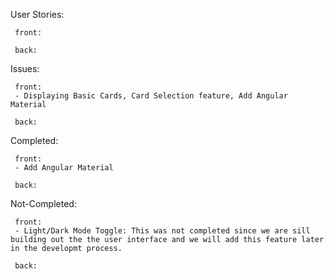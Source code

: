 User Stories:

     front:
  
     back:
  
Issues:

     front:
     - Displaying Basic Cards, Card Selection feature, Add Angular Material

     back:

Completed:

     front:
     - Add Angular Material

     back:

Not-Completed:

     front: 
     - Light/Dark Mode Toggle: This was not completed since we are sill building out the the user interface and we will add this feature later in the developmt process.

     back:
